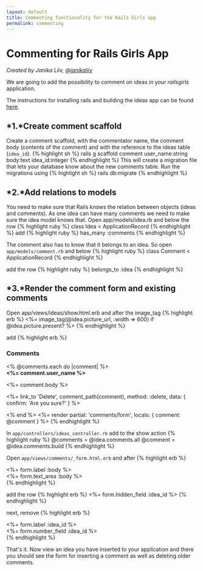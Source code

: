 ```yaml
---
layout: default
title: Commenting functionality for the Rails Girls app
permalink: commenting
---
```

# Commenting for Rails Girls App
*Created by Janika Liiv, [@janikaliiv](https://twitter.com/janikaliiv)*

We are going to add the possibility to comment on ideas in your *railsgirls* application.

The instructions for installing rails and building the ideas app can be found [here](/app).

## *1.*Create comment scaffold

Create a comment scaffold, with the commentator name, the comment body (contents of the comment) and with the reference to the ideas table (`idea_id`).
{% highlight sh %}
rails g scaffold comment user_name:string body:text idea_id:integer
{% endhighlight %}
This will create a migration file that lets your database know about the new comments table. Run the migrations using
{% highlight sh %}
rails db:migrate
{% endhighlight %}

## *2.*Add relations to models

You need to make sure that Rails knows the relation between objects (ideas and comments).
As one idea can have many comments we need to make sure the idea model knows that.
Open app/models/idea.rb and below the row
{% highlight ruby %}
class Idea < ApplicationRecord
{% endhighlight %}
add
{% highlight ruby %}
has_many :comments
{% endhighlight %}

The comment also has to know that it belongs to an idea. So open `app/models/comment.rb` and below
{% highlight ruby %}
class Comment < ApplicationRecord
{% endhighlight %}

add the row
{% highlight ruby %}
belongs_to :idea
{% endhighlight %}

## *3.*Render the comment form and existing comments

Open app/views/ideas/show.html.erb and after the image_tag
{% highlight erb %}
<%= image_tag(@idea.picture_url, :width => 600) if @idea.picture.present? %>
{% endhighlight %}

add
{% highlight erb %}
<h3>Comments</h3>
<% @comments.each do |comment| %>
  <div>
    <strong><%= comment.user_name %></strong>
    <br>
    <p><%= comment.body %></p>
    <p><%= link_to 'Delete', comment_path(comment), method: :delete, data: { confirm: 'Are you sure?' } %></p>
  </div>
<% end %>
<%= render partial: 'comments/form', locals: { comment: @comment } %>
{% endhighlight %}

In `app/controllers/ideas_controller.rb` add to the show action
{% highlight ruby %}
@comments = @idea.comments.all
@comment = @idea.comments.build
{% endhighlight %}

Open `app/views/comments/_form.html.erb` and after
{% highlight erb %}
  <div class="field">
    <%= form.label :body %><br>
    <%= form.text_area :body %>
  </div>
{% endhighlight %}

add the row
{% highlight erb %}
<%= form.hidden_field :idea_id %>
{% endhighlight %}

next, remove
{% highlight erb %}
<div class="field">
  <%= form.label :idea_id %><br>
  <%= form.number_field :idea_id %>
</div>
{% endhighlight %}

That's it. Now view an idea you have inserted to your application and there you should see the form for inserting a comment as well as deleting older comments.
